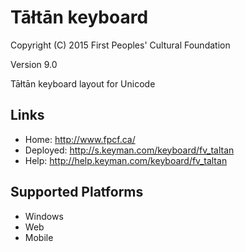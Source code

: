 Tāłtān keyboard
======================

Copyright (C) 2015 First Peoples' Cultural Foundation

Version 9.0

Tāłtān keyboard layout for Unicode

Links
-----

 * Home:     <http://www.fpcf.ca/>
 * Deployed: <http://s.keyman.com/keyboard/fv_taltan>
 * Help:     <http://help.keyman.com/keyboard/fv_taltan>
 
Supported Platforms
-------------------

 * Windows
 * Web
 * Mobile
